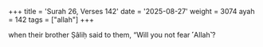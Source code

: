 +++
title = 'Surah 26, Verses 142'
date = '2025-08-27'
weight = 3074
ayah = 142
tags = ["allah"]
+++

when their brother Ṣâliḥ said to them, “Will you not fear ˹Allah˺?